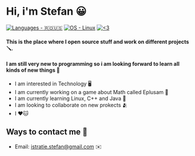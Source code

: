 # Hi, i'm Stefan 😀 
[![Languages - 🇷🇴🇺🇸](https://img.shields.io/badge/Languages-🇷🇴🇺🇸-blue)](https://)
[![OS - Linux](https://img.shields.io/badge/OS-Linux-blue?logo=linux&logoColor=white)](https://www.linux.org/ "Go to Linux homepage")
[![<3](https://img.shields.io/badge/<3-red)](https://)

#### This is the place where I open source stuff and work on different projects 🪛. 
#### I am still very new to programming so i am looking forward to learn all kinds of new things 🍎

- I am interested in Technology 🖥️
- I am currently working on a game about Math called Eplusam 🧮
- I am currently learning Linux, C++ and Java 🤖
- I am looking to collaborate on new prokects 🫂
- I ❤️🐱

## Ways to contact me 🤝
- Email: istratie.stefan@gmail.com ✉️
